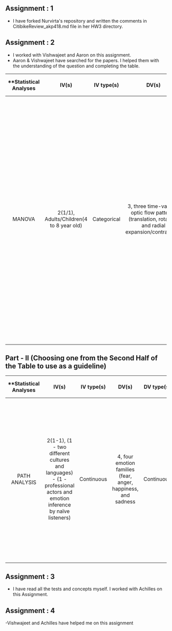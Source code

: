 ## Assignment : 1

- I have forked Nurvirta's repository and written the comments in CitibikeReview_akp418.md file in her HW3 directory.

## Assignment : 2

- I worked with Vishwajeet and Aaron on this assignment.
- Aaron & Vishwajeet have searched for the papers. I helped them with the understanding of the question and completing the table.


| **Statistical Analyses	|  IV(s)  |  IV type(s) |  DV(s)  |  DV type(s)  |  Control Var | Control Var type  | Question to be answered | _H0_ | _Ha_ |alpha | link to paper **| 
|:-------------:|:-------------:|:-------------:|:-------------:|:-------------:|:-------------:|:-------------: |:------------------:|:---------:|:-----------:|:-----------:|:----------:|
MANOVA	| 2(1/1), Adults/Children(4 to 8 year old) | Categorical | 3, three time-varying optic flow patterns (translation, rotation, and radial expansion/contraction)| Continuous | Not Applicable here (N/A) | NIL (N/A) | 	Structured patterns of global visual motion called optic flow provide crucial information about an observer's speed and direction of self-motion and about the geometry of the environment - the developing brain segregates the processing of optic flow pattern from speed and that an adult-like pattern of neural responses to optic flow has begun to emerge by early to middle childhood | Neither Children nor Adults show widespread responses to modulations of motion coherence at the second harmonic that are not selective for pattern or speed  | Both children and adults show widespread responses to modulations of motion coherence at the second harmonic that are not selective for pattern or speed | 0.05 | [Children's Brain Responses to Optic Flow Vary by Pattern Type and Motion Speed](http://journals.plos.org/plosone/article?id=10.1371/journal.pone.0157911) |
  |||||||||


## Part - II (Choosing one from the Second Half of the Table to use as a guideline)

| **Statistical Analyses	|  IV(s)  |  IV type(s) |  DV(s)  |  DV type(s)  |  Control Var | Control Var type  | Theory being stated | Question to be answered | _H0_ | _Ha_ |alpha | link to paper **| 
|:----------:|:----------:|:------------:|:-------------:|:-------------:|:------------:|:--------------:|:------------------:|:-------------:|:---------:|:---------:|:---------:|:---------:|
PATH ANALYSIS	| 2(1-1), (1 - two different cultures and languages) - (1 - professional actors and emotion inference by naïve listeners) | Continuous | 4, four emotion families (fear, anger, happiness, and sadness | Continuous | N/A Here (NIL) | N/A Here (0) | Use a comprehensive path model of vocal emotion communication, encompassing encoding, transmission, and decoding processes, to empirically model data sets on emotion expression and recognition | The statistical models generated show that more sophisticated acoustic parameters need to be developed to explain the distal underpinnings of subjective voice quality percepts that account for much of the variance in emotion inference, in particular voice instability and roughness| Does not confirm the central role of arousal in vocal emotion | Confirm the central role of arousal in vocal emotion communication, the utility of applying an extended path modeling framework is demonstrated by the identification of unique combinations of distal cues and proximal percepts carrying information about specific emotion families, independent of arousal | 0.02 | [Path Models of Vocal Emotion Communication](http://journals.plos.org/plosone/article?id=10.1371/journal.pone.0136675) |
  |||||||||




## Assignment : 3

- I have read all the tests and concepts myself. I worked with Achilles on this Assignment.


## Assignment : 4

-Vishwajeet and Achilles have helped me on this assignment







